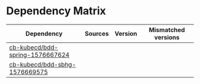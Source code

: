 # Dependency Matrix

Dependency | Sources | Version | Mismatched versions
---------- | ------- | ------- | -------------------
[cb-kubecd/bdd-spring-1576667624](https://github.com/cb-kubecd/bdd-spring-1576667624.git) |  | []() | 
[cb-kubecd/bdd-sbhg-1576669575](https://github.com/cb-kubecd/bdd-sbhg-1576669575.git) |  | []() | 
